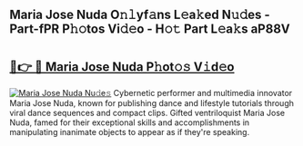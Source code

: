 ## Maria Jose Nuda O𝚗𝚕yf𝚊ns L𝚎a𝚔ed N𝚞𝚍es - Part-fPR P𝚑𝚘tos Vi𝚍𝚎o - H𝚘𝚝 Part L𝚎a𝚔s aP88V

# <h2><a href="http://kf3z1tz.oniu.top/?m=Maria+Jose+Nuda">🔗👉 🔴 Maria Jose Nuda P𝚑ot𝚘𝚜 V𝚒d𝚎o</a></h2>

[![Maria Jose Nuda Nu𝚍e𝚜](https://i.imgur.com/0qMVB7G.gif)](http://kf3z1tz.oniu.top/?m=Maria+Jose+Nuda)
Cybernetic performer and multimedia innovator Maria Jose Nuda, known for publishing dance and lifestyle tutorials through viral dance sequences and compact clips. Gifted ventriloquist Maria Jose Nuda, famed for their exceptional skills and accomplishments in manipulating inanimate objects to appear as if they're speaking.  

